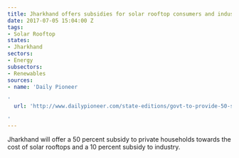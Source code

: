 ```yaml
---
title: Jharkhand offers subsidies for solar rooftop consumers and industry
date: 2017-07-05 15:04:00 Z
tags:
- Solar Rooftop
states:
- Jharkhand
sectors:
- Energy
subsectors:
- Renewables
sources:
- name: 'Daily Pioneer

'
  url: 'http://www.dailypioneer.com/state-editions/govt-to-provide-50-subsidy-on-solar-rooftop-installation.html

'
---
```


Jharkhand will offer a 50 percent subsidy to private households towards the cost of solar rooftops and a 10 percent subsidy to industry.
